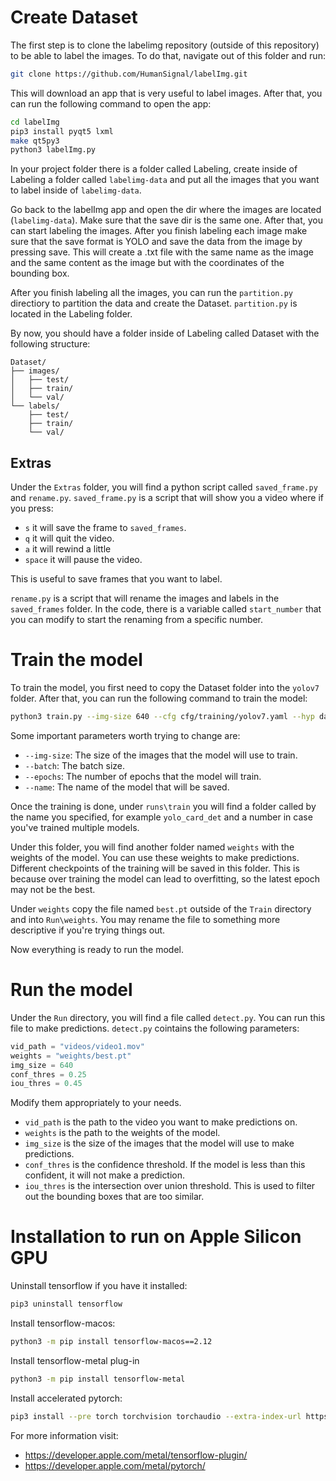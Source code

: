 # Create Dataset

The first step is to clone the labelimg repository (outside of this repository) to be able to label the images. To do that, navigate out of this folder and run:

```bash
git clone https://github.com/HumanSignal/labelImg.git
```

This will download an app that is very useful to label images. After that, you can run the following command to open the app:

```bash
cd labelImg
pip3 install pyqt5 lxml
make qt5py3
python3 labelImg.py
```

In your project folder there is a folder called Labeling, create inside of Labeling a folder called `labelimg-data` and put all the images that you want to label inside of `labelimg-data`.

Go back to the labelImg app and open the dir where the images are located (`labelimg-data`). Make sure that the save dir is the same one. After that, you can start labeling the images. After you finish labeling each image make sure that the save format is YOLO and save the data from the image by pressing save. This will create a .txt file with the same name as the image and the same content as the image but with the coordinates of the bounding box.

After you finish labeling all the images, you can run the `partition.py` directiory to partition the data and create the Dataset. `partition.py` is located in the Labeling folder.

By now, you should have a folder inside of Labeling called Dataset with the following structure:

```
Dataset/
├── images/
│   ├── test/
│   ├── train/
│   └── val/
└── labels/
    ├── test/
    ├── train/
    └── val/

```

## Extras

Under the `Extras` folder, you will find a python script called `saved_frame.py` and `rename.py`. `saved_frame.py` is a script that will show you a video where if you press:

- `s` it will save the frame to `saved_frames`.
- `q` it will quit the video.
- `a` it will rewind a little
- `space` it will pause the video.

This is useful to save frames that you want to label.

`rename.py` is a script that will rename the images and labels in the `saved_frames` folder. In the code, there is a variable called `start_number` that you can modify to start the renaming from a specific number.

# Train the model

To train the model, you first need to copy the Dataset folder into the `yolov7` folder. After that, you can run the following command to train the model:

```bash
python3 train.py --img-size 640 --cfg cfg/training/yolov7.yaml --hyp data/hyp.scratch.custom.yaml --batch 16 --epochs 300 --data data/cards-data.yaml --weights yolov7_training.pt --workers 8 --name yolo_card_det
```

Some important parameters worth trying to change are:

- `--img-size`: The size of the images that the model will use to train.
- `--batch`: The batch size.
- `--epochs`: The number of epochs that the model will train.
- `--name`: The name of the model that will be saved.

Once the training is done, under `runs\train` you will find a folder called by the name you specified, for example `yolo_card_det` and a number in case you've trained multiple models.

Under this folder, you will find another folder named `weights` with the weights of the model. You can use these weights to make predictions. Different checkpoints of the training will be saved in this folder. This is because over training the model can lead to overfitting, so the latest epoch may not be the best.

Under `weights` copy the file named `best.pt` outside of the `Train` directory and into `Run\weights`. You may rename the file to something more descriptive if you're trying things out.

Now everything is ready to run the model.

# Run the model

Under the `Run` directory, you will find a file called `detect.py`. You can run this file to make predictions. `detect.py` cointains the following parameters:

```python
vid_path = "videos/video1.mov"
weights = "weights/best.pt"
img_size = 640
conf_thres = 0.25
iou_thres = 0.45
```

Modify them appropriately to your needs.

- `vid_path` is the path to the video you want to make predictions on.
- `weights` is the path to the weights of the model.
- `img_size` is the size of the images that the model will use to make predictions.
- `conf_thres` is the confidence threshold. If the model is less than this confident, it will not make a prediction.
- `iou_thres` is the intersection over union threshold. This is used to filter out the bounding boxes that are too similar.

# Installation to run on Apple Silicon GPU

Uninstall tensorflow if you have it installed:

```bash
pip3 uninstall tensorflow
```

Install tensorflow-macos:

```bash
python3 -m pip install tensorflow-macos==2.12
```

Install tensorflow-metal plug-in

```bash
python3 -m pip install tensorflow-metal
```

Install accelerated pytorch:

```bash
pip3 install --pre torch torchvision torchaudio --extra-index-url https://download.pytorch.org/whl/nightly/cpu
```

For more information visit:

- https://developer.apple.com/metal/tensorflow-plugin/
- https://developer.apple.com/metal/pytorch/
